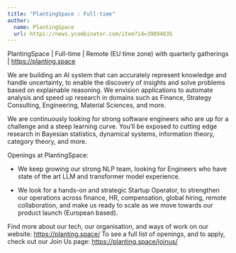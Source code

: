 ```yaml
---
title: "PlantingSpace : Full-time"
author:
  name: PlantingSpace
  url: https://news.ycombinator.com/item?id=39894835
---
```

PlantingSpace | Full-time | Remote (EU time zone) with quarterly gatherings | <a href="https:&#x2F;&#x2F;planting.space" rel="nofollow">https:&#x2F;&#x2F;planting.space</a>

We are building an AI system that can accurately represent knowledge and handle uncertainty, to enable the discovery of insights and solve problems based on explainable reasoning. We envision applications to automate analysis and speed up research in domains such as Finance, Strategy Consulting, Engineering, Material Sciences, and more.

We are continuously looking for strong software engineers who are up for a challenge and a steep learning curve. You’ll be exposed to cutting edge research in Bayesian statistics, dynamical systems, information theory, category theory, and more.

Openings at PlantingSpace:

- We keep growing our strong NLP team, looking for Engineers who have state of the art LLM and transformer model experience.

- We look for a hands-on and strategic Startup Operator, to strengthen our operations across finance, HR, compensation, global hiring, remote collaboration, and make us ready to scale as we move towards our product launch (European based).

Find more about our tech, our organisation, and ways of work on our website: <a href="https:&#x2F;&#x2F;planting.space&#x2F;" rel="nofollow">https:&#x2F;&#x2F;planting.space&#x2F;</a>
To see a full list of openings, and to apply, check out our Join Us page: <a href="https:&#x2F;&#x2F;planting.space&#x2F;joinus&#x2F;" rel="nofollow">https:&#x2F;&#x2F;planting.space&#x2F;joinus&#x2F;</a>
